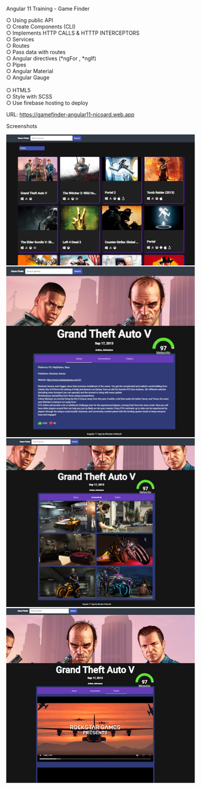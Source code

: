 Angular 11 Training - Game Finder

○ Using public API 
<br>
○ Create Components (CLI) 
<br>
○ Implements HTTP CALLS & HTTTP INTERCEPTORS 
<br>
○ Services 
<br>
○ Routes 
<br>
○ Pass data with routes 
<br>
○ Angular directives (*ngFor , *ngIf) 
<br>
○ Pipes 
<br>
○ Angular Material 
<br>
○ Angular Gauge  
<br>
○ HTML5
<br>
○ Style with SCSS 
<br>
○ Use firebase hosting to deploy  




URL:  https://gamefinder-angular11-nicoard.web.app


Screenshots

![ScreenShot](/src/assets/images/screenshots/screen1.jpg)
<br>
![ScreenShot](/src/assets/images/screenshots/screen2.jpg)
<br>
![ScreenShot](/src/assets/images/screenshots/screen3.jpg)
<br>
![ScreenShot](/src/assets/images/screenshots/screen4.jpg)



